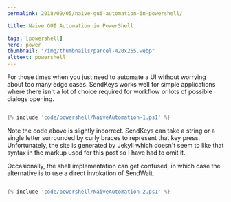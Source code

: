 ```yaml
---
permalink: 2018/09/05/naive-gui-automation-in-powershell/

title: Naive GUI Automation in PowerShell

tags: [powershell]
hero: power
thumbnail: "/img/thumbnails/parcel-420x255.webp"
alttext: powershell
---
```


For those times when you just need to automate a UI without worrying about too many edge cases. SendKeys works
well for simple applications where there isn't a lot of choice required for workflow or lots of possible dialogs opening.

```powershell

{% include 'code/powershell/NaiveAutomation-1.ps1' %}

```

Note the code above is slightly incorrect. SendKeys can take a string or a single letter surrounded by curly braces to represent that key press. Unfortunately, the site is generated by Jekyll which doesn't seem to like that syntax in the markup used for this post so I have had to omit it.

Occasionally, the shell implementation can get confused, in which case the alternative is to use a direct invokation of SendWait.

```powershell

{% include 'code/powershell/NaiveAutomation-2.ps1' %}

```
